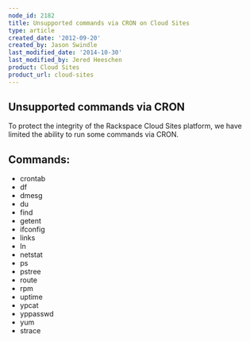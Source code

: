 ```yaml
---
node_id: 2182
title: Unsupported commands via CRON on Cloud Sites
type: article
created_date: '2012-09-20'
created_by: Jason Swindle
last_modified_date: '2014-10-30'
last_modified_by: Jered Heeschen
product: Cloud Sites
product_url: cloud-sites
---
```


Unsupported commands via CRON
-----------------------------

To protect the integrity of the Rackspace Cloud Sites platform, we have
limited the ability to run some commands via CRON.

Commands:
---------

-   crontab
-   df
-   dmesg
-   du
-   find
-   getent
-   ifconfig
-   links
-   ln
-   netstat
-   ps
-   pstree
-   route
-   rpm
-   uptime
-   ypcat
-   yppasswd
-   yum
-   strace


